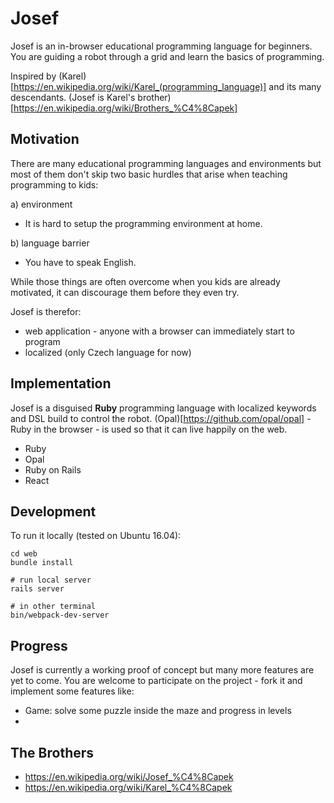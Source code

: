 # Josef

Josef is an in-browser educational programming language for beginners.
You are guiding a robot through a grid and learn the basics of programming.

Inspired by (Karel)[https://en.wikipedia.org/wiki/Karel_(programming_language)]
and its many descendants. 
(Josef is Karel's brother)[https://en.wikipedia.org/wiki/Brothers_%C4%8Capek]

## Motivation

There are many educational programming languages and environments
but most of them don't skip two basic hurdles that arise
when teaching programming to kids:

a) environment
  - It is hard to setup the programming environment at home.

b) language barrier 
  - You have to speak English.

While those things are often overcome when you kids are already
motivated, it can discourage them before they even try.

Josef is therefor:

 - web application - anyone with a browser can immediately start to program
 - localized (only Czech language for now)

## Implementation

Josef is a disguised __Ruby__ programming language with localized keywords and 
DSL build to control the robot. (Opal)[https://github.com/opal/opal] - Ruby
in the browser - is used so that it can live happily on the web.

- Ruby 
- Opal
- Ruby on Rails
- React

## Development

To run it locally (tested on Ubuntu 16.04):
   
    cd web
    bundle install

    # run local server
    rails server

    # in other terminal
    bin/webpack-dev-server

## Progress

Josef is currently a working proof of concept but many more features 
are yet to come. You are welcome to participate on the project - fork
it and implement some features like:

- Game: solve some puzzle inside the maze and progress in levels
- 


## The Brothers

- https://en.wikipedia.org/wiki/Josef_%C4%8Capek
- https://en.wikipedia.org/wiki/Karel_%C4%8Capek

